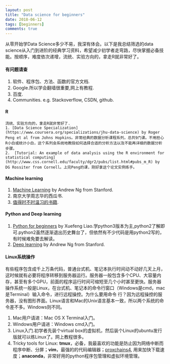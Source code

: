 ```yaml
---
layout: post
title: "Data science for beginners"
date: 2018-06-12
tags: [beginners]
comments: true
---
```


从零开始学Data Science多少不易，我深有体会。以下是我总结筛选的data science从入门到进阶的经典学习资料，希望减少初学者走弯路，尽快掌握必备技能。按顺序，难度依次递增，流统、实验方向的，拿走R就非常好了。

#### 有问题请查

1. 软件、程序包、方法、函数的官方文档.
2. Google.所以学会翻墙很重要,网上有教程.
3. 百度.
4. Communities. e.g. Stackoverflow, CSDN, github.

#### R
    流统、实验方向的，拿走R就非常好了.
    1. [Data Science Specialization](https://www.coursera.org/specializations/jhu-data-science) by Roger Peng et al from Johns Hopkins。非常经典的数据分析课程系列，总共9门课。不用担心R小白或统计小白，这个系列会系统地教授如何选择合适的分析方法以及不能再详细的数据分析步骤。
    2.  [Tutorial: An example of data analysis using the R environment for statistical computing](http://www.css.cornell.edu/faculty/dgr2/pubs/list.html#pubs_m_R) by DG Rossiter from Cornell。上完Peng的课，刚好拿这个论文实例练手。

#### Machine learning

1. [Machine Learning](https://www.coursera.org/learn/machine-learning) by Andrew Ng from Stanford.
2. 南京大学周志华的西瓜书.
3. [值得时不时温习的书籍](https://www.zhihu.com/question/22221180).


#### Python and Deep learning

1. [Python for beginners](https://www.liaoxuefeng.com/wiki/0014316089557264a6b348958f449949df42a6d3a2e542c000) by Xuefeng Liao.学python3版本为主,python2了解即可.python2虽然逐渐退出历史舞台了，但依然有不少代码是用python2写的，有时候难免要去解读。
2. [Deep learning](https://www.coursera.org/specializations/deep-learning) by Andrew Ng from Stanford.

#### Linux系统操作
有些程序包含成千上万条代码，普通台式机、笔记本执行时间动不动好几天上月，这时候就有必要将程序转移到服务器运行。服务器一般包含多个CPU、大容量内存，甚至有多个GPU，前面的程序运行时间可缩短至几个小时甚至更快。服务器操作系统一般是Linux，在台式机、笔记本的命令行窗口（Windows是cmd，mac是Terminal）输入命令，进行远程操控。为什么要用命令
行？因为远程操控的服务器，没有图形界面。Linux语言和Mac的Unix语言基本一致，所以两个系统的命令差不多。Windows则不同。

1. Mac用户请进：Mac OS X Terminal入门。
2. Windows用户请进：Windows cmd入门。
3. Linux入门.初学者先装个virtual box的虚拟机，然后装个Linux的ubuntu发行版就可以练Linux了。网上教程很多。
4. Tricky tools for Linux: **tmux**，必备，我最喜欢的功能是防止因为网络中断而程序中断、分屏；**vim**，最强的的代码编辑器；[proxchains4](https://www.jianshu.com/p/812f163cb1e2), 用来加快下载速度；**anaconda**，非常好用的python程序包管理和虚拟环境管理。
